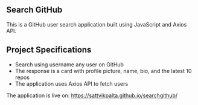
## Search GitHub
This is a GitHub user search application built using JavaScript and Axios API. 

## Project Specifications

- Search using username any user on GitHub
- The response is a card with profile picture, name, bio, and the latest 10 repos 
- The application uses Axios API to fetch users

The application is live on: https://sattvikpalta.github.io/searchgithub/
